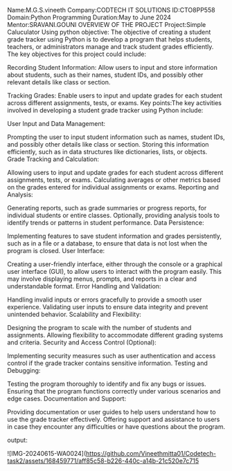 
Name:M.G.S.vineeth
Company:CODTECH IT SOLUTIONS
ID:CTO8PP558
Domain:Python Programming
Duration:May to June 2024
Mentor:SRAVANI.GOUNI
OVERVIEW OF THE PROJECT
Project:Simple Caluculator Using python
objective: The objective of creating a student grade tracker using Python is to develop a program that helps students, teachers, or administrators manage and track student grades efficiently. The key objectives for this project could include:

Recording Student Information: Allow users to input and store information about students, such as their names, student IDs, and possibly other relevant details like class or section.

Tracking Grades: Enable users to input and update grades for each student across different assignments, tests, or exams.
Key points:The key activities involved in developing a student grade tracker using Python include:

User Input and Data Management:

Prompting the user to input student information such as names, student IDs, and possibly other details like class or section.
Storing this information efficiently, such as in data structures like dictionaries, lists, or objects.
Grade Tracking and Calculation:

Allowing users to input and update grades for each student across different assignments, tests, or exams.
Calculating averages or other metrics based on the grades entered for individual assignments or exams.
Reporting and Analysis:

Generating reports, such as grade summaries or progress reports, for individual students or entire classes.
Optionally, providing analysis tools to identify trends or patterns in student performance.
Data Persistence:

Implementing features to save student information and grades persistently, such as in a file or a database, to ensure that data is not lost when the program is closed.
User Interface:

Creating a user-friendly interface, either through the console or a graphical user interface (GUI), to allow users to interact with the program easily.
This may involve displaying menus, prompts, and reports in a clear and understandable format.
Error Handling and Validation:

Handling invalid inputs or errors gracefully to provide a smooth user experience.
Validating user inputs to ensure data integrity and prevent unintended behavior.
Scalability and Flexibility:

Designing the program to scale with the number of students and assignments.
Allowing flexibility to accommodate different grading systems and criteria.
Security and Access Control (Optional):

Implementing security measures such as user authentication and access control if the grade tracker contains sensitive information.
Testing and Debugging:

Testing the program thoroughly to identify and fix any bugs or issues.
Ensuring that the program functions correctly under various scenarios and edge cases.
Documentation and Support:

Providing documentation or user guides to help users understand how to use the grade tracker effectively.
Offering support and assistance to users in case they encounter any difficulties or have questions about the program.

output:


![IMG-20240615-WA0024](https://github.com/Vineethmitta01/Codetech-task2/assets/168459771/aff85c58-b226-440c-a14b-21c520e7c715
